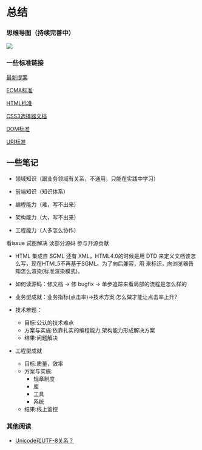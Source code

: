 # 总结

### 思维导图（持续完善中）

![](/home/perfectpan/文档/Frontend-01-Template/week01/前端体系.jpg)

### 一些标准链接

[最新提案](https://tc39.es/ecma262/#sec-ordinary-and-exotic-objects-behaviours)

[ECMA标准](https://www.ecma-international.org/publications/standards/Standard.htm)

[HTML标准](https://html.spec.whatwg.org/multipage/)

[CSS3选择器文档](https://www.w3.org/TR/2018/REC-selectors-3-20181106/#type-selectors)

[DOM标准](https://dom.spec.whatwg.org/)

[URI标准](https://tools.ietf.org/html/rfc3986)

## 一些笔记

- 领域知识（跟业务领域有关系，不通用，只能在实践中学习）

- 前端知识（知识体系）

- 编程能力（难，写不出来）

- 架构能力（大，写不出来）

- 工程能力（人多怎么协作）

看issue 试图解决 读部分源码 参与开源贡献 

- HTML 集成自 SGML 还有 XML，HTML4.0的时候是用 DTD 来定义文档该怎么写，现在HTML5不再基于SGML。为了向后兼容，用 <!DOCTYPE html> 来标识，向浏览器告知怎么渲染(标准渲染模式)。

- 如何读源码：修文档 -> 修 bugfix -> 单步追踪来看局部的流程是怎么样的

- 业务型成就：业务指标(点击率)->技术方案 怎么做才能让点击率上升?

- 技术难题：
	- 目标:公认的技术难点
	- 方案与实施:依靠扎实的编程能力,架构能力形成解决方案
	- 结果:问题解决

- 工程型成就
	- 目标:质量，效率
	- 方案与实施:
		- 规章制度
		- 库
		- 工具
		- 系统
	- 结果:线上监控 

### 其他阅读

- [Unicode和UTF-8关系？](https://www.zhihu.com/question/23374078/answer/69732605)